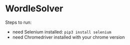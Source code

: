 # WordleSolver

Steps to run:
- need Selenium installed: <code>pip3 install selenium</code>
- need Chromedriver installed with your chrome version

